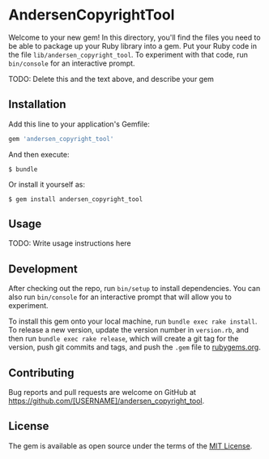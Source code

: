 # AndersenCopyrightTool

Welcome to your new gem! In this directory, you'll find the files you need to be able to package up your Ruby library into a gem. Put your Ruby code in the file `lib/andersen_copyright_tool`. To experiment with that code, run `bin/console` for an interactive prompt.

TODO: Delete this and the text above, and describe your gem

## Installation

Add this line to your application's Gemfile:

```ruby
gem 'andersen_copyright_tool'
```

And then execute:

    $ bundle

Or install it yourself as:

    $ gem install andersen_copyright_tool

## Usage

TODO: Write usage instructions here

## Development

After checking out the repo, run `bin/setup` to install dependencies. You can also run `bin/console` for an interactive prompt that will allow you to experiment.

To install this gem onto your local machine, run `bundle exec rake install`. To release a new version, update the version number in `version.rb`, and then run `bundle exec rake release`, which will create a git tag for the version, push git commits and tags, and push the `.gem` file to [rubygems.org](https://rubygems.org).

## Contributing

Bug reports and pull requests are welcome on GitHub at https://github.com/[USERNAME]/andersen_copyright_tool.


## License

The gem is available as open source under the terms of the [MIT License](http://opensource.org/licenses/MIT).

